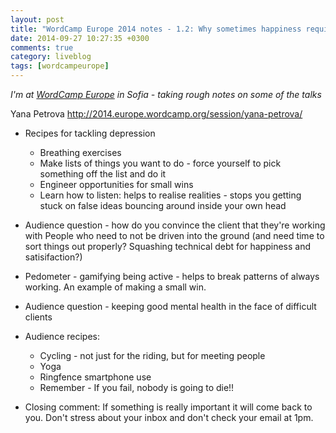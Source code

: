 ```yaml
---
layout: post
title: "WordCamp Europe 2014 notes - 1.2: Why sometimes happiness requires effort: depression in IT"
date: 2014-09-27 10:27:35 +0300
comments: true
category: liveblog
tags: [wordcampeurope]
---
```


_I'm at [WordCamp Europe](http://2014.europe.wordcamp.org/) in Sofia - taking rough notes on some of the talks_

Yana Petrova http://2014.europe.wordcamp.org/session/yana-petrova/

* Recipes for tackling depression
  * Breathing exercises
  * Make lists of things you want to do - force yourself to pick something off the list and do it
  * Engineer opportunities for small wins
  * Learn how to listen: helps to realise realities - stops you getting stuck on false ideas bouncing around inside your own head


* Audience question - how do you convince the client that they're working with People who need to not be driven into the ground (and need time to sort things out properly? Squashing technical debt for happiness and satisifaction?)

* Pedometer - gamifying being active - helps to break patterns of always working. An example of making a small win.

* Audience question - keeping good mental health in the face of difficult clients

* Audience recipes:
  * Cycling - not just for the riding, but for meeting people
  * Yoga
  * Ringfence smartphone use
  * Remember - If you fail, nobody is going to die!!

* Closing comment: If something is really important it will come back to you. Don't stress about your inbox and don't check your email at 1pm.


